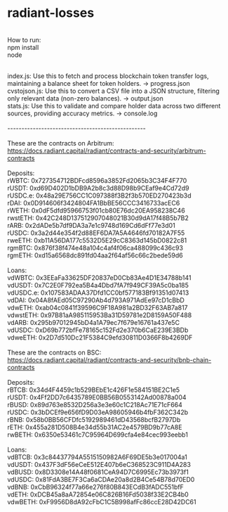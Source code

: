 # radiant-losses<br/>
<br/>
How to run:<br/>
npm install<br/>
node <script_name><br/>
<br/>

index.js: Use this to fetch and process blockchain token transfer logs, maintaining a balance sheet for token holders. -> progress.json<br/>
cvstojson.js: Use this to convert a CSV file into a JSON structure, filtering only relevant data (non-zero balances). -> output.json<br/>
stats.js: Use this to validate and compare holder data across two different sources, providing accuracy metrics. -> console.log<br/>
<br/>
-------------------------------------------------<br/>
<br/>
These are the contracts on Arbitrum:<br/>
https://docs.radiant.capital/radiant/contracts-and-security/arbitrum-contracts<br/>
<br/>
Deposits:<br/>
rWBTC: 0x727354712BDFcd8596a3852Fd2065b3C34F4F770<br/>
rUSDT: 0xd69D402D1bDB9A2b8c3d88D98b9CEaf9e4Cd72d9<br/>
rUSDC.e: 0x48a29E756CC1C097388f3B2f3b570ED270423b3d<br/>
rDAI: 0x0D914606f3424804FA1BbBE56CCC3416733acEC6<br/>
rWETH: 0x0dF5dfd95966753f01cb80E76dc20EA958238C46<br/>
rwstETH: 0x42C248D137512907048021B30d9dA17f48B5b7B2<br/>
rARB: 0x2dADe5b7df9DA3a7e1c9748d169Cd6dFf77e3d01<br/>
rUSDC: 0x3a2d44e354f2d88EF6DA7A5A4646fd70182A7F55<br/>
rweETH: 0xb11A56DA177c5532D5E29cC8363d145bD0822c81<br/>
rgmBTC: 0x876f38f474e48a104c4af4f06ca488099c436c93<br/>
rgmETH: 0xd15a6568dc891fd04aa2f64af56c66c2bede59d6<br/>
<br/>
Loans:<br/>
vdWBTC: 0x3EEaFa33625DF20837eD0Cb83Ae4D1E34788b141<br/>
vdUSDT: 0x7C2E0F792ea5B4a4Dbd7fA7f949CF39A5c0ba185<br/>
vdUSDC.e: 0x107583ADAA37Dfd1CC0bf577183Bf91351d07413<br/>
vdDAI: 0x04A8fAEd05C97290Ab4d793A971AdEe97cD1cBbD<br/>
vdwETH: 0xab04c0841f39596C9F18A981a2BD32F63AB7a817<br/>
vdwstETH: 0x97B81aA985115953Ba31D59781e2D8159A50F488<br/>
vdARB: 0x295b97012945bD4a1A79ec7f679e16761a437e5C<br/>
vdUSDC: 0xD69b772bfFe78165c152Fd2e370b6CaE239E3BDb<br/>
vdweETH: 0x2D7d510Dc21F5384C9efd30811D0366F8b4269DF<br/>
<br/>
These are the contracts on BSC:<br/>
https://docs.radiant.capital/radiant/contracts-and-security/bnb-chain-contracts<br/>
<br/>
Deposits:<br/>
rBTCB: 0x34d4F4459c1b529BEbE1c426F1e584151BE2C1e5<br/>
rUSDT: 0x4Ff2DD7c6435789E0BB56B0553142Ad00878a004<br/>
rBUSD: 0x89d763e8532D256a3e3e60c1C218Ac71E71cF664<br/>
rUSDC: 0x3bDCEf9e656fD9D03eA98605946b4fbF362C342b<br/>
rBNB: 0x58b0BB56CFDfc5192989461dD43568bcfB2797Db<br/>
rETH: 0x455a281D508B4e34d55b31AC2e4579BD9b77cA8E<br/>
rwBETH: 0x6350e53461c7C95964D699cfa4e84cec993eebb1<br/>
<br/>
Loans:<br/>
vdBTCB: 0x3c84437794A5515150982A6F69DE5b3e017004a1<br/>
vdUSDT: 0x437F3dF56eCeE512E407b6eC368523C911D4A283<br/>
vdBUSD: 0x8D3308e14A48f0681CeA94D7C6995Ec73b3973f1<br/>
vdUSDC: 0x81FdA3BE7F3Ca6aCDAe20a8d2B4Ce54B78d70ED0<br/>
vdBNB: 0xCbB96324f77a66e276f80B843ECdB3fADC551bfF<br/>
vdETH: 0xDCB45a8aA72854e06C826B16Fd5038f33E2CB4b0<br/>
vdwBETH: 0xF9956D8dA92cFbC1C5B998afFc86ccE28D42DC61<br/>
